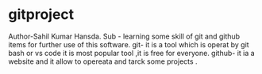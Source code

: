 # gitproject
Author-Sahil Kumar Hansda.
Sub - learning some skill of  git and github items for further use of this software.
git- it is a tool which is operat by git bash or vs code it is most popular tool ,it is free for everyone.
github- it ia a website and it allow to opereata and tarck some projects .
